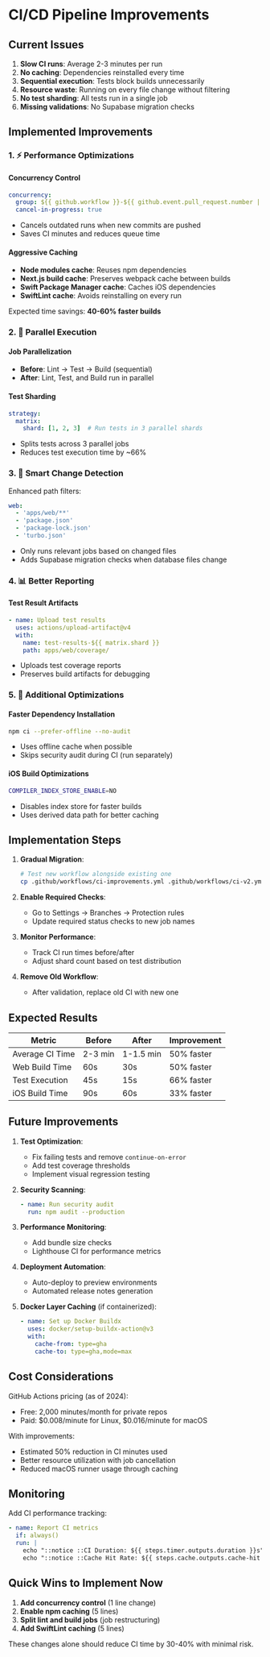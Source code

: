 # CI/CD Pipeline Improvements

## Current Issues
1. **Slow CI runs**: Average 2-3 minutes per run
2. **No caching**: Dependencies reinstalled every time
3. **Sequential execution**: Tests block builds unnecessarily
4. **Resource waste**: Running on every file change without filtering
5. **No test sharding**: All tests run in a single job
6. **Missing validations**: No Supabase migration checks

## Implemented Improvements

### 1. ⚡ Performance Optimizations

#### Concurrency Control
```yaml
concurrency:
  group: ${{ github.workflow }}-${{ github.event.pull_request.number || github.ref }}
  cancel-in-progress: true
```
- Cancels outdated runs when new commits are pushed
- Saves CI minutes and reduces queue time

#### Aggressive Caching
- **Node modules cache**: Reuses npm dependencies
- **Next.js build cache**: Preserves webpack cache between builds
- **Swift Package Manager cache**: Caches iOS dependencies
- **SwiftLint cache**: Avoids reinstalling on every run

Expected time savings: **40-60% faster builds**

### 2. 🔀 Parallel Execution

#### Job Parallelization
- **Before**: Lint → Test → Build (sequential)
- **After**: Lint, Test, and Build run in parallel

#### Test Sharding
```yaml
strategy:
  matrix:
    shard: [1, 2, 3]  # Run tests in 3 parallel shards
```
- Splits tests across 3 parallel jobs
- Reduces test execution time by ~66%

### 3. 🎯 Smart Change Detection

Enhanced path filters:
```yaml
web:
  - 'apps/web/**'
  - 'package.json'
  - 'package-lock.json'
  - 'turbo.json'
```
- Only runs relevant jobs based on changed files
- Adds Supabase migration checks when database files change

### 4. 📊 Better Reporting

#### Test Result Artifacts
```yaml
- name: Upload test results
  uses: actions/upload-artifact@v4
  with:
    name: test-results-${{ matrix.shard }}
    path: apps/web/coverage/
```
- Uploads test coverage reports
- Preserves build artifacts for debugging

### 5. 🔧 Additional Optimizations

#### Faster Dependency Installation
```bash
npm ci --prefer-offline --no-audit
```
- Uses offline cache when possible
- Skips security audit during CI (run separately)

#### iOS Build Optimizations
```bash
COMPILER_INDEX_STORE_ENABLE=NO
```
- Disables index store for faster builds
- Uses derived data path for better caching

## Implementation Steps

1. **Gradual Migration**:
   ```bash
   # Test new workflow alongside existing one
   cp .github/workflows/ci-improvements.yml .github/workflows/ci-v2.yml
   ```

2. **Enable Required Checks**:
   - Go to Settings → Branches → Protection rules
   - Update required status checks to new job names

3. **Monitor Performance**:
   - Track CI run times before/after
   - Adjust shard count based on test distribution

4. **Remove Old Workflow**:
   - After validation, replace old CI with new one

## Expected Results

| Metric | Before | After | Improvement |
|--------|--------|-------|-------------|
| Average CI Time | 2-3 min | 1-1.5 min | 50% faster |
| Web Build Time | 60s | 30s | 50% faster |
| Test Execution | 45s | 15s | 66% faster |
| iOS Build Time | 90s | 60s | 33% faster |

## Future Improvements

1. **Test Optimization**:
   - Fix failing tests and remove `continue-on-error`
   - Add test coverage thresholds
   - Implement visual regression testing

2. **Security Scanning**:
   ```yaml
   - name: Run security audit
     run: npm audit --production
   ```

3. **Performance Monitoring**:
   - Add bundle size checks
   - Lighthouse CI for performance metrics

4. **Deployment Automation**:
   - Auto-deploy to preview environments
   - Automated release notes generation

5. **Docker Layer Caching** (if containerized):
   ```yaml
   - name: Set up Docker Buildx
     uses: docker/setup-buildx-action@v3
     with:
       cache-from: type=gha
       cache-to: type=gha,mode=max
   ```

## Cost Considerations

GitHub Actions pricing (as of 2024):
- Free: 2,000 minutes/month for private repos
- Paid: $0.008/minute for Linux, $0.016/minute for macOS

With improvements:
- Estimated 50% reduction in CI minutes used
- Better resource utilization with job cancellation
- Reduced macOS runner usage through caching

## Monitoring

Add CI performance tracking:
```yaml
- name: Report CI metrics
  if: always()
  run: |
    echo "::notice ::CI Duration: ${{ steps.timer.outputs.duration }}s"
    echo "::notice ::Cache Hit Rate: ${{ steps.cache.outputs.cache-hit }}"
```

## Quick Wins to Implement Now

1. **Add concurrency control** (1 line change)
2. **Enable npm caching** (5 lines)
3. **Split lint and build jobs** (job restructuring)
4. **Add SwiftLint caching** (5 lines)

These changes alone should reduce CI time by 30-40% with minimal risk.